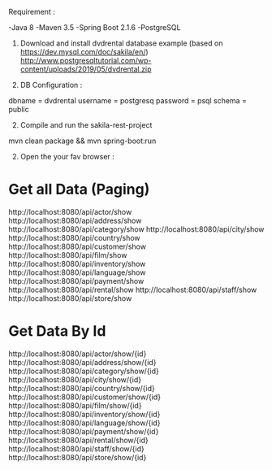 Requirement :

-Java 8
-Maven 3.5
-Spring Boot 2.1.6
-PostgreSQL

1. Download and install dvdrental database example (based on https://dev.mysql.com/doc/sakila/en/)
http://www.postgresqltutorial.com/wp-content/uploads/2019/05/dvdrental.zip

2. DB Configuration :

dbname = dvdrental
username = postgresq
password = psql
schema = public

2. Compile and run the sakila-rest-project

mvn clean package && mvn spring-boot:run

2. Open the your fav browser :

Get all Data (Paging)
=====================
http://localhost:8080/api/actor/show
http://localhost:8080/api/address/show
http://localhost:8080/api/category/show
http://localhost:8080/api/city/show
http://localhost:8080/api/country/show
http://localhost:8080/api/customer/show
http://localhost:8080/api/film/show
http://localhost:8080/api/inventory/show
http://localhost:8080/api/language/show
http://localhost:8080/api/payment/show
http://localhost:8080/api/rental/show
http://localhost:8080/api/staff/show
http://localhost:8080/api/store/show


Get Data By Id
==============
http://localhost:8080/api/actor/show/{id}
http://localhost:8080/api/address/show/{id}
http://localhost:8080/api/category/show/{id}
http://localhost:8080/api/city/show/{id}
http://localhost:8080/api/country/show/{id}
http://localhost:8080/api/customer/show/{id}
http://localhost:8080/api/film/show/{id}
http://localhost:8080/api/inventory/show/{id}
http://localhost:8080/api/language/show/{id}
http://localhost:8080/api/payment/show/{id}
http://localhost:8080/api/rental/show/{id}
http://localhost:8080/api/staff/show/{id}
http://localhost:8080/api/store/show/{id}
